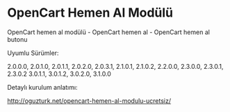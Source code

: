 # OpenCart Hemen Al Modülü
OpenCart hemen al modülü - OpenCart hemen al - OpenCart hemen al butonu

Uyumlu Sürümler:

2.0.0.0, 2.0.1.0, 2.0.1.1, 2.0.2.0, 2.0.3.1, 2.1.0.1, 2.1.0.2, 2.2.0.0, 2.3.0.0, 2.3.0.1, 2.3.0.2
3.0.1.1, 3.0.1.2, 3.0.2.0, 3.1.0.0

Detaylı kurulum anlatımı:

http://oguzturk.net/opencart-hemen-al-modulu-ucretsiz/
